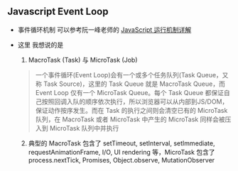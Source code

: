## Javascript Event Loop

- 事件循环机制
    可以参考阮一峰老师的 [JavaScript 运行机制详解](http://www.ruanyifeng.com/blog/2014/10/event-loop.html)
 
 - 这里 我想说的是 
    1. MacroTask (Task) 与 MicroTask (Job)
    > 一个事件循环(Event Loop)会有一个或多个任务队列(Task Queue，又称 Task Source)，这里的 Task Queue 就是 MacroTask Queue，而 Event Loop 仅有一个 MicroTask Queue。每个 Task Queue 都保证自己按照回调入队的顺序依次执行，所以浏览器可以从内部到JS/DOM，保证动作按序发生。而在 Task 的执行之间则会清空已有的 MicroTask 队列，在 MacroTask 或者 MicroTask 中产生的 MicroTask 同样会被压入到 MicroTask 队列中并执行  

    2. 典型的 MacroTask 包含了 setTimeout, setInterval, setImmediate, requestAnimationFrame, I/O, UI rendering 等，MicroTask 包含了 process.nextTick, Promises, Object.observe, MutationObserver 
